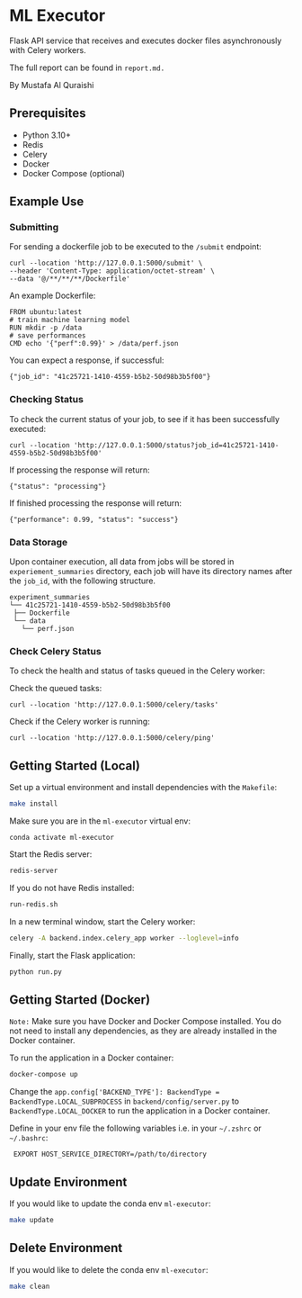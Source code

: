 # ML Executor

Flask API service that receives and executes docker files asynchronously with Celery workers.

The full report can be found in `report.md.`

By Mustafa Al Quraishi

## Prerequisites

- Python 3.10+
- Redis
- Celery
- Docker
- Docker Compose (optional)

## Example Use

### Submitting

For sending a dockerfile job to be executed to the `/submit` endpoint:

```
curl --location 'http://127.0.0.1:5000/submit' \
--header 'Content-Type: application/octet-stream' \
--data '@/**/**/**/Dockerfile'
```

An example Dockerfile:

```
FROM ubuntu:latest
# train machine learning model
RUN mkdir -p /data
# save performances
CMD echo '{"perf":0.99}' > /data/perf.json
```

You can expect a response, if successful:

```
{"job_id": "41c25721-1410-4559-b5b2-50d98b3b5f00"}
```

### Checking Status

To check the current status of your job, to see if it has been successfully executed:

```
curl --location 'http://127.0.0.1:5000/status?job_id=41c25721-1410-4559-b5b2-50d98b3b5f00'
```

If processing the response will return:

```
{"status": "processing"}
```

If finished processing the response will return:

```
{"performance": 0.99, "status": "success"}
```

### Data Storage

Upon container execution, all data from jobs will be stored in `experiement_summaries` directory, each job will have its directory names after the `job_id`, with the following structure.

```
experiment_summaries
└── 41c25721-1410-4559-b5b2-50d98b3b5f00
 ├── Dockerfile
 └── data
   └── perf.json
```

### Check Celery Status

To check the health and status of tasks queued in the Celery worker:

Check the queued tasks:

```
curl --location 'http://127.0.0.1:5000/celery/tasks'
```

Check if the Celery worker is running:

```
curl --location 'http://127.0.0.1:5000/celery/ping'
```

## Getting Started (Local)

Set up a virtual environment and install dependencies with the `Makefile`:

```bash
make install
```

Make sure you are in the `ml-executor` virtual env:

```
conda activate ml-executor
```

Start the Redis server:

```bash
redis-server
```

If you do not have Redis installed:

```bash
run-redis.sh
```

In a new terminal window, start the Celery worker:

```bash
celery -A backend.index.celery_app worker --loglevel=info
```

Finally, start the Flask application:

```bash
python run.py
```

## Getting Started (Docker)

`Note:` Make sure you have Docker and Docker Compose installed. You do not need to install any dependencies, as they are already installed in the Docker container.

To run the application in a Docker container:

```bash
docker-compose up
```

Change the `app.config['BACKEND_TYPE']: BackendType = BackendType.LOCAL_SUBPROCESS` in `backend/config/server.py` to `BackendType.LOCAL_DOCKER` to run the application in a Docker container.

Define in your env file the following variables i.e. in your `~/.zshrc` or `~/.bashrc`:

```
 EXPORT HOST_SERVICE_DIRECTORY=/path/to/directory
```

## Update Environment

If you would like to update the conda env `ml-executor`:

```bash
make update
```

## Delete Environment

If you would like to delete the conda env `ml-executor`:

```bash
make clean
```

